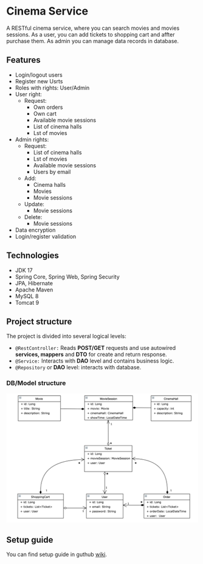 # Cinema Service

A RESTful cinema service, where you can search movies and movies sessions.
As a user, you can add tickets to shopping cart and affter purchase them.
As admin you can manage data records in database.

## Features 

* Login/logout users
* Register new Usrts
* Roles with rights: User/Admin
* User right:
  * Request:
    * Own orders
    * Own cart
    * Available movie sessions
    * List of cinema halls
    * Lst of movies
* Admin rights:
  * Request:
    * List of cinema halls
    * Lst of movies
    * Available movie sessions
    * Users by email
  * Add:
    * Cinema halls
    * Movies
    * Movie sessions
  * Update:
    *  Movie sessions
  * Delete:
    * Movie sessions
* Data encryption
* Login/register validation

## Technologies
* JDK 17
* Spring Core, Spring Web, Spring Security
* JPA, Hibernate
* Apache Maven
* MySQL 8
* Tomcat 9

## Project structure

The project is divided into several logical levels:
  * `@RestController:` Reads **POST/GET** requests and use autowired **services, mappers** and **DTO** for create and return response.
  * `@Service:` Interacts with **DAO** level and contains business logic.
  * `@Repository` or **DAO** level: interacts with database.

### DB/Model structure
![img.png](img.png)

## Setup guide

You can find setup guide in guthub [wiki](https://github.com/tuturox91/Cinema_RESTful_Service/wiki "wiki").
   
